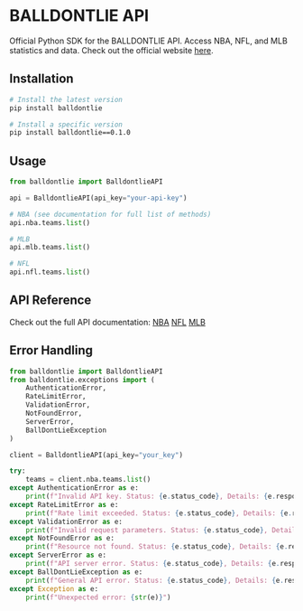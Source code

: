 # BALLDONTLIE API

Official Python SDK for the BALLDONTLIE API. Access NBA, NFL, and MLB statistics and data. Check out the official website [here](https://app.balldontlie.io).

## Installation

```bash
# Install the latest version
pip install balldontlie

# Install a specific version
pip install balldontlie==0.1.0
```

## Usage

```python
from balldontlie import BalldontlieAPI

api = BalldontlieAPI(api_key="your-api-key")

# NBA (see documentation for full list of methods)
api.nba.teams.list()

# MLB
api.mlb.teams.list()

# NFL
api.nfl.teams.list()

```

## API Reference

Check out the full API documentation:
[NBA](nba.balldontlie.io)
[NFL](nfl.balldontlie.io)
[MLB](mlb.balldontlie.io)

## Error Handling

```python
from balldontlie import BalldontlieAPI
from balldontlie.exceptions import (
    AuthenticationError,
    RateLimitError,
    ValidationError,
    NotFoundError,
    ServerError,
    BallDontLieException
)

client = BalldontlieAPI(api_key="your_key")

try:
    teams = client.nba.teams.list()
except AuthenticationError as e:
    print(f"Invalid API key. Status: {e.status_code}, Details: {e.response_data}")
except RateLimitError as e:
    print(f"Rate limit exceeded. Status: {e.status_code}, Details: {e.response_data}")
except ValidationError as e:
    print(f"Invalid request parameters. Status: {e.status_code}, Details: {e.response_data}")
except NotFoundError as e:
    print(f"Resource not found. Status: {e.status_code}, Details: {e.response_data}")
except ServerError as e:
    print(f"API server error. Status: {e.status_code}, Details: {e.response_data}")
except BallDontLieException as e:
    print(f"General API error. Status: {e.status_code}, Details: {e.response_data}")
except Exception as e:
    print(f"Unexpected error: {str(e)}")
```
